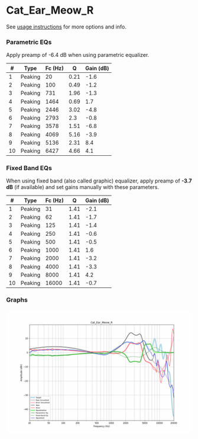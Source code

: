 # Cat_Ear_Meow_R
See [usage instructions](https://github.com/jaakkopasanen/AutoEq#usage) for more options and info.

### Parametric EQs
Apply preamp of -6.4 dB when using parametric equalizer.

|   # | Type    |   Fc (Hz) |    Q |   Gain (dB) |
|-----|---------|-----------|------|-------------|
|   1 | Peaking |        20 | 0.21 |        -1.6 |
|   2 | Peaking |       100 | 0.49 |        -1.2 |
|   3 | Peaking |       731 | 1.96 |        -1.3 |
|   4 | Peaking |      1464 | 0.69 |         1.7 |
|   5 | Peaking |      2446 | 3.02 |        -4.8 |
|   6 | Peaking |      2793 | 2.3  |        -0.8 |
|   7 | Peaking |      3578 | 1.51 |        -6.8 |
|   8 | Peaking |      4069 | 5.16 |        -3.9 |
|   9 | Peaking |      5136 | 2.31 |         8.4 |
|  10 | Peaking |      6427 | 4.66 |         4.1 |

### Fixed Band EQs
When using fixed band (also called graphic) equalizer, apply preamp of **-3.7 dB** (if available) and set gains manually with these parameters.

|   # | Type    |   Fc (Hz) |    Q |   Gain (dB) |
|-----|---------|-----------|------|-------------|
|   1 | Peaking |        31 | 1.41 |        -2.1 |
|   2 | Peaking |        62 | 1.41 |        -1.7 |
|   3 | Peaking |       125 | 1.41 |        -1.4 |
|   4 | Peaking |       250 | 1.41 |        -0.6 |
|   5 | Peaking |       500 | 1.41 |        -0.5 |
|   6 | Peaking |      1000 | 1.41 |         1.6 |
|   7 | Peaking |      2000 | 1.41 |        -3.2 |
|   8 | Peaking |      4000 | 1.41 |        -3.3 |
|   9 | Peaking |      8000 | 1.41 |         4.2 |
|  10 | Peaking |     16000 | 1.41 |        -0.7 |

### Graphs
![](./Cat_Ear_Meow_R.png)
